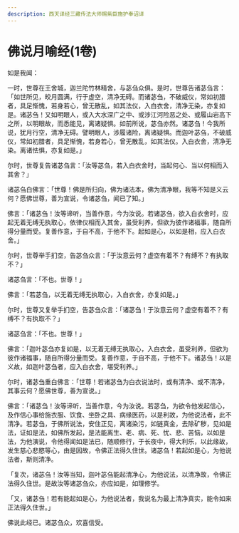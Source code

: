 ```yaml
---
description: 西天译经三藏传法大师赐紫臣施护奉诏译
---
```


# 佛说月喻经(1卷)

如是我闻：

一时，世尊在王舍城，迦兰陀竹林精舍，与苾刍众俱。是时，世尊告诸苾刍言：「如世所见，皎月圆满，行于虚空，清净无碍。而诸苾刍，不破威仪，常如初腊者，具足惭愧，若身若心，曾无散乱，如其法仪，入白衣舍，清净无染，亦复如是。诸苾刍！又如明眼人，或入大水深广之中、或涉江河险恶之处、或履山岩高下之所，以明眼故，而悉能见，离诸疑惧。如前所说，苾刍亦然。诸苾刍！今我所说，犹月行空，清净无碍。譬明眼人，涉履诸险，离诸疑惧。而迦叶苾刍，不破威仪，常如初腊者，具足惭愧，若身若心，曾无散乱，如其法仪。入白衣舍，清净无染。离诸怯惧，亦复如是。」

尔时，世尊复告诸苾刍言：「汝等苾刍，若入白衣舍时，当起何心、当以何相而入其舍？」

诸苾刍白佛言：「世尊！佛是所归向，佛为诸法本，佛为清净眼，我等不知是义云何？愿佛世尊，善为宣说，令诸苾刍，闻已了知。」

佛言：「诸苾刍！汝等谛听，当善作意，今为汝说。若诸苾刍，欲入白衣舍时，应起无着无缚无执取心，依律仪相而入其舍，虽受利养，但欲为彼作诸福事，随自所得分量而受。复善作意，于自不高，于他不下。起如是心，以如是相，应入白衣舍。」

尔时，世尊举手扪空，告苾刍众言：「于汝意云何？虚空有着不？有缚不？有执取不？」

诸苾刍言：「不也。世尊！」

佛言：「若苾刍，以无着无缚无执取心，入白衣舍，亦复如是。」

尔时，世尊又复举手扪空，告苾刍众言：「诸苾刍！于汝意云何？虚空有着不？有缚不？有执取不？」

诸苾刍言：「不也。世尊！」

佛言：「迦叶苾刍亦复如是，以无着无缚无执取心，入白衣舍，虽受利养，但欲为彼作诸福事，随自所得分量而受。复善作意，于自不高，于他不下。诸苾刍！以是义故，如迦叶苾刍者，应入白衣舍，堪受利养。」

尔时，诸苾刍重白佛言：「世尊！若诸苾刍为白衣说法时，或有清净、或不清净，其事云何？愿佛世尊，善为宣说。」

佛言：「诸苾刍！汝等谛听，当善作意，今为汝说。若苾刍，为欲令他发起信心，及作信心事给施衣服、饮食、坐卧之具、病缘医药，以是利故，为他说法者，此不清净。若苾刍，于佛所说法，安住正见，离诸染污，如链真金，去除矿秽，见如是法，证如是法，如佛所发起，是法能离生、老、病、死、忧、悲、苦恼，以如是法，为他演说，令他得闻如是法已，随顺修行，于长夜中，得大利乐，以此缘故，发生慈心悲愍等心，由是因故，令佛正法得久住世。诸苾刍！若起如是心，为他说法者，斯则清净。

「复次，诸苾刍！汝等当知，迦叶苾刍能起清净心，为他说法，以清净故，令佛正法得久住世。是故汝等诸苾刍众，亦应如是，如理修学。

「又，诸苾刍！若有能起如是心，为他说法者，我说名为最上清净真实，能令如来正法得久住世。」

佛说此经已。诸苾刍众，欢喜信受。
